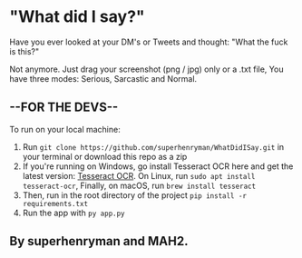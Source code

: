 <h1>"What did I say?"</h1>

<p>Have you ever looked at your DM's or Tweets and thought: "What the fuck is this?"</p>
<p>Not anymore. Just drag your screenshot (png / jpg) only or a .txt file, You have three modes: Serious, Sarcastic and Normal.</p>

<h2>--FOR THE DEVS--</h2>
<p>To run on your local machine:
<ol>
<li>Run <code>git clone https://github.com/superhenryman/WhatDidISay.git</code> in your terminal or download this repo as a zip</li>
<li>If you're running on Windows, go install Tesseract OCR here and get the latest version: <a href="https://github.com/tesseract-ocr/tesseract">Tesseract OCR</a>. On Linux, run <code>sudo apt install tesseract-ocr</code>, Finally, on macOS, run <code>brew install tesseract</code>
<li>Then, run in the root directory of the project <code>pip install -r requirements.txt</code>
<li>Run the app with <code>py app.py</code>
</ol>
<h2><strong>By superhenryman and MAH2</strong>.</h2>

